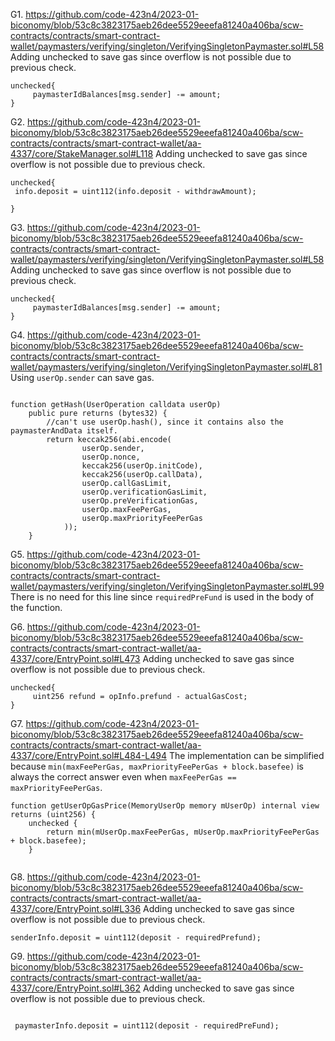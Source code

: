 G1. https://github.com/code-423n4/2023-01-biconomy/blob/53c8c3823175aeb26dee5529eeefa81240a406ba/scw-contracts/contracts/smart-contract-wallet/paymasters/verifying/singleton/VerifyingSingletonPaymaster.sol#L58
Adding unchecked to save gas since overflow is not possible due to previous check.
```
unchecked{
     paymasterIdBalances[msg.sender] -= amount;
}

```

G2. https://github.com/code-423n4/2023-01-biconomy/blob/53c8c3823175aeb26dee5529eeefa81240a406ba/scw-contracts/contracts/smart-contract-wallet/aa-4337/core/StakeManager.sol#L118
Adding unchecked to save gas since overflow is not possible due to previous check.
```
unchecked{
 info.deposit = uint112(info.deposit - withdrawAmount);
 
}
```

G3. https://github.com/code-423n4/2023-01-biconomy/blob/53c8c3823175aeb26dee5529eeefa81240a406ba/scw-contracts/contracts/smart-contract-wallet/paymasters/verifying/singleton/VerifyingSingletonPaymaster.sol#L58
Adding unchecked to save gas since overflow is not possible due to previous check.
```
unchecked{
     paymasterIdBalances[msg.sender] -= amount;
}
```
G4. https://github.com/code-423n4/2023-01-biconomy/blob/53c8c3823175aeb26dee5529eeefa81240a406ba/scw-contracts/contracts/smart-contract-wallet/paymasters/verifying/singleton/VerifyingSingletonPaymaster.sol#L81
Using ``userOp.sender`` can save gas.
```

function getHash(UserOperation calldata userOp)
    public pure returns (bytes32) {
        //can't use userOp.hash(), since it contains also the paymasterAndData itself.
        return keccak256(abi.encode(
                userOp.sender,
                userOp.nonce,
                keccak256(userOp.initCode),
                keccak256(userOp.callData),
                userOp.callGasLimit,
                userOp.verificationGasLimit,
                userOp.preVerificationGas,
                userOp.maxFeePerGas,
                userOp.maxPriorityFeePerGas
            ));
    }

```

G5. https://github.com/code-423n4/2023-01-biconomy/blob/53c8c3823175aeb26dee5529eeefa81240a406ba/scw-contracts/contracts/smart-contract-wallet/paymasters/verifying/singleton/VerifyingSingletonPaymaster.sol#L99
There is no need for this line since ``requiredPreFund`` is used in the body of the function.

G6. https://github.com/code-423n4/2023-01-biconomy/blob/53c8c3823175aeb26dee5529eeefa81240a406ba/scw-contracts/contracts/smart-contract-wallet/aa-4337/core/EntryPoint.sol#L473
Adding unchecked to save gas since overflow is not possible due to previous check.
```
unchecked{
     uint256 refund = opInfo.prefund - actualGasCost;
}
```

G7. https://github.com/code-423n4/2023-01-biconomy/blob/53c8c3823175aeb26dee5529eeefa81240a406ba/scw-contracts/contracts/smart-contract-wallet/aa-4337/core/EntryPoint.sol#L484-L494
The implementation can be simplified because ``min(maxFeePerGas, maxPriorityFeePerGas + block.basefee)`` is always the correct answer even when ``maxFeePerGas == maxPriorityFeePerGas``.
```
function getUserOpGasPrice(MemoryUserOp memory mUserOp) internal view returns (uint256) {
    unchecked {
        return min(mUserOp.maxFeePerGas, mUserOp.maxPriorityFeePerGas + block.basefee);
    }
    
```

G8. https://github.com/code-423n4/2023-01-biconomy/blob/53c8c3823175aeb26dee5529eeefa81240a406ba/scw-contracts/contracts/smart-contract-wallet/aa-4337/core/EntryPoint.sol#L336
Adding unchecked to save gas since overflow is not possible due to previous check.
```
senderInfo.deposit = uint112(deposit - requiredPrefund);

```

G9. https://github.com/code-423n4/2023-01-biconomy/blob/53c8c3823175aeb26dee5529eeefa81240a406ba/scw-contracts/contracts/smart-contract-wallet/aa-4337/core/EntryPoint.sol#L362
Adding unchecked to save gas since overflow is not possible due to previous check.
```

 paymasterInfo.deposit = uint112(deposit - requiredPreFund);

```
